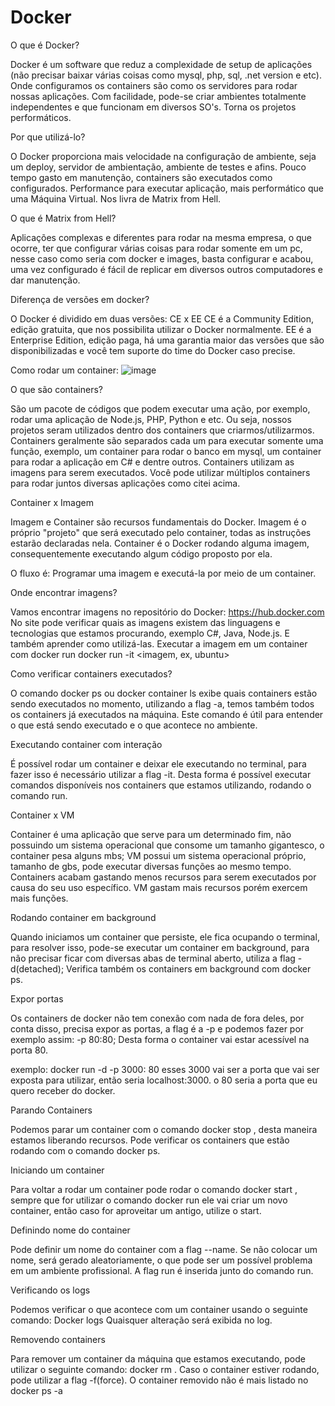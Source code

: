 # Docker

O que é Docker?

Docker é um software que reduz a complexidade de setup de aplicações (não precisar baixar várias coisas como mysql, php, sql, .net version e etc).
Onde configuramos os containers são como os servidores para rodar nossas aplicações.
Com facilidade, pode-se criar ambientes totalmente independentes e que funcionam em diversos SO's.
Torna os projetos performáticos.


Por que utilizá-lo?

O Docker proporciona mais velocidade na configuração de ambiente, seja um deploy, servidor de ambientação, ambiente de testes e afins.
Pouco tempo gasto em manutenção, containers são executados como configurados.
Performance para executar aplicação, mais performático que uma Máquina Virtual.
Nos livra de Matrix from Hell.


O que é Matrix from Hell?

Aplicações complexas e diferentes para rodar na mesma empresa, o que ocorre, ter que configurar várias coisas para rodar somente em um pc, nesse caso como seria com docker e images, basta configurar e acabou, uma vez configurado é fácil de replicar em diversos outros computadores e dar manutenção.


Diferença de versões em docker?

O Docker é dividido em duas versões: CE x EE
CE é a Community Edition, edição gratuita, que nos possibilita utilizar o Docker normalmente.
EE é a Enterprise Edition, edição paga, há uma garantia maior das versões que são disponibilizadas e você tem suporte do time do Docker caso precise.

Como rodar um container:
![image](https://github.com/PatrocksOficial/Docker/assets/87246660/ec9a1bfe-a5a7-46ab-ba65-6e96422f4bb3)

O que são containers?

São um pacote de códigos que podem executar uma ação, por exemplo, rodar uma aplicação de Node.js, PHP, Python e etc.
Ou seja, nossos projetos seram utilizados dentro dos containers que criarmos/utilizarmos.
Containers geralmente são separados cada um para executar somente uma função, exemplo, um container para rodar o banco em mysql, um container para rodar a aplicação em C# e dentre outros.
Containers utilizam as imagens para serem executados.
Você pode utilizar múltiplos containers para rodar juntos diversas aplicações como citei acima.


Container x Imagem

Imagem e Container são recursos fundamentais do Docker.
Imagem é o próprio "projeto" que será executado pelo container, todas as instruções estarão declaradas nela.
Container é o Docker rodando alguma imagem, consequentemente executando algum código proposto por ela.

O fluxo é: Programar uma imagem e executá-la por meio de um container.


Onde encontrar imagens?

Vamos encontrar imagens no repositório do Docker: https://hub.docker.com
No site pode verificar quais as imagens existem das linguagens e tecnologias que estamos procurando, exemplo C#, Java, Node.js.
E também aprender como utilizá-las.
Executar a imagem em um container com docker run <imagem>
docker run -it <imagem, ex, ubuntu>


Como verificar containers executados?

O comando docker ps ou docker container ls exibe quais containers estão sendo executados no momento, utilizando  a flag -a, temos também todos os containers já executados na máquina.
Este comando é útil para entender o que está sendo executado e o que acontece no ambiente.

Executando container com interação

É possível rodar um container e deixar ele executando no terminal, para fazer isso é necessário utilizar a flag -it.
Desta forma é possível executar comandos disponíveis nos containers que estamos utilizando, rodando o comando run.


Container x VM

Container é uma aplicação que serve para um determinado fim, não possuindo um sistema operacional que consome um tamanho gigantesco, o container pesa alguns mbs;
VM possui um sistema operacional próprio, tamanho de gbs, pode executar diversas funções ao mesmo tempo.
Containers acabam gastando menos recursos para serem executados por causa do seu uso específico.
VM gastam mais recursos porém exercem mais funções.


Rodando container em background

Quando iniciamos um container que persiste, ele fica ocupando o terminal, para resolver isso, pode-se executar um container em background, para não precisar ficar com diversas abas de terminal aberto, utiliza a flag -d(detached);
Verifica também os containers em background com docker ps.


Expor portas

Os containers de docker não tem conexão com nada de fora deles, por conta disso, precisa expor as portas, a flag é a -p e podemos fazer por exemplo assim: -p 80:80;
Desta forma o container vai estar acessível na porta 80.

exemplo: docker run -d -p 3000: 80
esses 3000 vai ser a porta que vai ser exposta para utilizar, então seria localhost:3000.
o 80 seria a porta que eu quero receber do docker.


Parando Containers

Podemos parar um container com o comando docker stop <id ou nome>, desta maneira estamos liberando recursos.
Pode verificar os containers que estão rodando com o comando docker ps.


Iniciando um container

Para voltar a rodar um container pode rodar o comando docker start <id>, sempre que for utilizar o comando docker run ele vai criar um novo container, então caso for aproveitar um antigo, utilize o start.


Definindo nome do container

Pode definir um nome do container com  a flag --name.
Se não colocar um nome, será gerado aleatoriamente, o que pode ser um possível problema em um ambiente profissional.
A flag run é inserida junto do comando run.


Verificando os logs

Podemos verificar o que acontece com um container usando o seguinte comando: Docker logs <id>
Quaisquer alteração será exibida no log.


Removendo containers

Para remover um container da máquina que estamos executando, pode utilizar o seguinte comando: docker rm <id>.
Caso o container estiver rodando, pode utilizar a flag -f(force).
O container removido não é mais listado no docker ps -a
